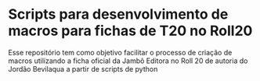 # Scripts para desenvolvimento de macros para fichas de T20 no Roll20

Esse repositório tem como objetivo facilitar o processo de criação de macros utilizando a ficha oficial da Jambô Editora no Roll 20 de autoria do Jordão Bevilaqua a partir de scripts de python
